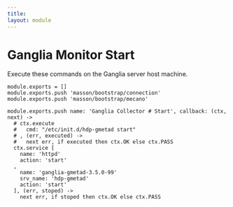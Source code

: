 ```yaml
---
title: 
layout: module
---
```


# Ganglia Monitor Start

Execute these commands on the Ganglia server host machine.

    module.exports = []
    module.exports.push 'masson/bootstrap/connection'
    module.exports.push 'masson/bootstrap/mecano'

    module.exports.push name: 'Ganglia Collector # Start', callback: (ctx, next) ->
      # ctx.execute
      #   cmd: "/etc/init.d/hdp-gmetad start"
      # , (err, executed) ->
      #   next err, if executed then ctx.OK else ctx.PASS
      ctx.service [
        name: 'httpd'
        action: 'start'
      ,
        name: 'ganglia-gmetad-3.5.0-99'
        srv_name: 'hdp-gmetad'
        action: 'start'
      ], (err, stoped) ->
        next err, if stoped then ctx.OK else ctx.PASS
